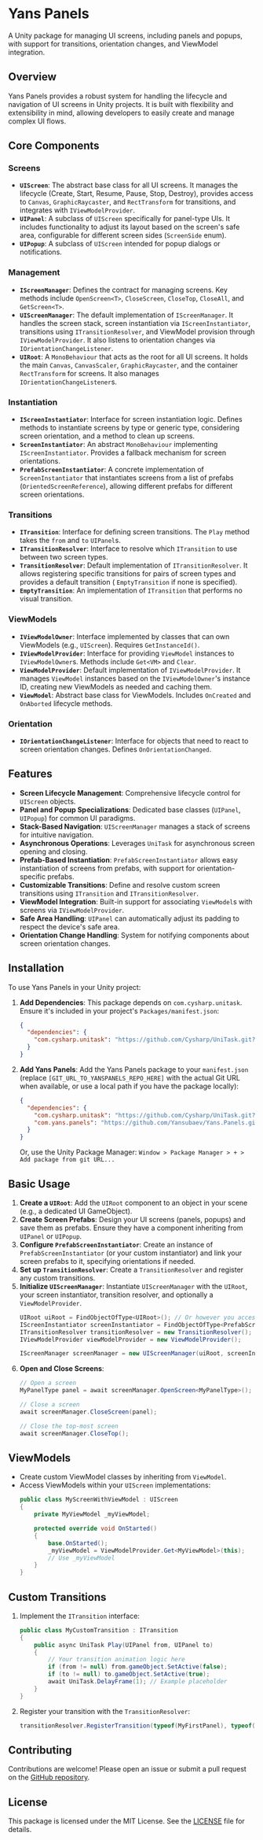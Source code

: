# Yans Panels

A Unity package for managing UI screens, including panels and popups, with support for transitions, orientation changes, and ViewModel integration.

## Overview

Yans Panels provides a robust system for handling the lifecycle and navigation of UI screens in Unity projects. It is built with flexibility and extensibility in mind, allowing developers to easily create and manage complex UI flows.

## Core Components

### Screens
- **`UIScreen`**: The abstract base class for all UI screens. It manages the lifecycle (Create, Start, Resume, Pause, Stop, Destroy), provides access to `Canvas`, `GraphicRaycaster`, and `RectTransform` for transitions, and integrates with `IViewModelProvider`.
- **`UIPanel`**: A subclass of `UIScreen` specifically for panel-type UIs. It includes functionality to adjust its layout based on the screen's safe area, configurable for different screen sides (`ScreenSide` enum).
- **`UIPopup`**: A subclass of `UIScreen` intended for popup dialogs or notifications.

### Management
- **`IScreenManager`**: Defines the contract for managing screens. Key methods include `OpenScreen<T>`, `CloseScreen`, `CloseTop`, `CloseAll`, and `GetScreen<T>`.
- **`UIScreenManager`**: The default implementation of `IScreenManager`. It handles the screen stack, screen instantiation via `IScreenInstantiator`, transitions using `ITransitionResolver`, and ViewModel provision through `IViewModelProvider`. It also listens to orientation changes via `IOrientationChangeListener`.
- **`UIRoot`**: A `MonoBehaviour` that acts as the root for all UI screens. It holds the main `Canvas`, `CanvasScaler`, `GraphicRaycaster`, and the container `RectTransform` for screens. It also manages `IOrientationChangeListener`s.

### Instantiation
- **`IScreenInstantiator`**: Interface for screen instantiation logic. Defines methods to instantiate screens by type or generic type, considering screen orientation, and a method to clean up screens.
- **`ScreenInstantiator`**: An abstract `MonoBehaviour` implementing `IScreenInstantiator`. Provides a fallback mechanism for screen orientations.
- **`PrefabScreenInstantiator`**: A concrete implementation of `ScreenInstantiator` that instantiates screens from a list of prefabs (`OrientedScreenReference`), allowing different prefabs for different screen orientations.

### Transitions
- **`ITransition`**: Interface for defining screen transitions. The `Play` method takes the `from` and `to` `UIPanel`s.
- **`ITransitionResolver`**: Interface to resolve which `ITransition` to use between two screen types.
- **`TransitionResolver`**: Default implementation of `ITransitionResolver`. It allows registering specific transitions for pairs of screen types and provides a default transition ( `EmptyTransition` if none is specified).
- **`EmptyTransition`**: An implementation of `ITransition` that performs no visual transition.

### ViewModels
- **`IViewModelOwner`**: Interface implemented by classes that can own ViewModels (e.g., `UIScreen`). Requires `GetInstanceId()`.
- **`IViewModelProvider`**: Interface for providing `ViewModel` instances to `IViewModelOwner`s. Methods include `Get<VM>` and `Clear`.
- **`ViewModelProvider`**: Default implementation of `IViewModelProvider`. It manages `ViewModel` instances based on the `IViewModelOwner`'s instance ID, creating new ViewModels as needed and caching them.
- **`ViewModel`**: Abstract base class for ViewModels. Includes `OnCreated` and `OnAborted` lifecycle methods.

### Orientation
- **`IOrientationChangeListener`**: Interface for objects that need to react to screen orientation changes. Defines `OnOrientationChanged`.

## Features

- **Screen Lifecycle Management**: Comprehensive lifecycle control for `UIScreen` objects.
- **Panel and Popup Specializations**: Dedicated base classes (`UIPanel`, `UIPopup`) for common UI paradigms.
- **Stack-Based Navigation**: `UIScreenManager` manages a stack of screens for intuitive navigation.
- **Asynchronous Operations**: Leverages `UniTask` for asynchronous screen opening and closing.
- **Prefab-Based Instantiation**: `PrefabScreenInstantiator` allows easy instantiation of screens from prefabs, with support for orientation-specific prefabs.
- **Customizable Transitions**: Define and resolve custom screen transitions using `ITransition` and `ITransitionResolver`.
- **ViewModel Integration**: Built-in support for associating `ViewModel`s with screens via `IViewModelProvider`.
- **Safe Area Handling**: `UIPanel` can automatically adjust its padding to respect the device's safe area.
- **Orientation Change Handling**: System for notifying components about screen orientation changes.

## Installation

To use Yans Panels in your Unity project:

1.  **Add Dependencies**: This package depends on `com.cysharp.unitask`. Ensure it's included in your project's `Packages/manifest.json`:
    ```json
    {
      "dependencies": {
        "com.cysharp.unitask": "https://github.com/Cysharp/UniTask.git?path=src/UniTask/Assets/Plugins/UniTask",
      }
    }
    ```
2.  **Add Yans Panels**: Add the Yans Panels package to your `manifest.json` (replace `[GIT_URL_TO_YANSPANELS_REPO_HERE]` with the actual Git URL when available, or use a local path if you have the package locally):
    ```json
    {
      "dependencies": {
        "com.cysharp.unitask": "https://github.com/Cysharp/UniTask.git?path=src/UniTask/Assets/Plugins/UniTask",
        "com.yans.panels": "https://github.com/Yansubaev/Yans.Panels.git" 
      }
    }
    ```
    Or, use the Unity Package Manager: `Window > Package Manager > + > Add package from git URL...`

## Basic Usage

1.  **Create a `UIRoot`**: Add the `UIRoot` component to an object in your scene (e.g., a dedicated UI GameObject).
2.  **Create Screen Prefabs**: Design your UI screens (panels, popups) and save them as prefabs. Ensure they have a component inheriting from `UIPanel` or `UIPopup`.
3.  **Configure `PrefabScreenInstantiator`**: Create an instance of `PrefabScreenInstantiator` (or your custom instantiator) and link your screen prefabs to it, specifying orientations if needed.
4.  **Set up `TransitionResolver`**: Create a `TransitionResolver` and register any custom transitions.
5.  **Initialize `UIScreenManager`**: Instantiate `UIScreenManager` with the `UIRoot`, your screen instantiator, transition resolver, and optionally a `ViewModelProvider`.
    ```csharp
    UIRoot uiRoot = FindObjectOfType<UIRoot>(); // Or however you access your UIRoot
    IScreenInstantiator screenInstantiator = FindObjectOfType<PrefabScreenInstantiator>(); // Configure with your prefabs
    ITransitionResolver transitionResolver = new TransitionResolver();
    IViewModelProvider viewModelProvider = new ViewModelProvider();

    IScreenManager screenManager = new UIScreenManager(uiRoot, screenInstantiator, transitionResolver, viewModelProvider);
    ```
6.  **Open and Close Screens**:
    ```csharp
    // Open a screen
    MyPanelType panel = await screenManager.OpenScreen<MyPanelType>();

    // Close a screen
    await screenManager.CloseScreen(panel);

    // Close the top-most screen
    await screenManager.CloseTop();
    ```

## ViewModels

- Create custom ViewModel classes by inheriting from `ViewModel`.
- Access ViewModels within your `UIScreen` implementations:
  ```csharp
  public class MyScreenWithViewModel : UIScreen
  {
      private MyViewModel _myViewModel;

      protected override void OnStarted()
      {
          base.OnStarted();
          _myViewModel = ViewModelProvider.Get<MyViewModel>(this);
          // Use _myViewModel
      }
  }
  ```

## Custom Transitions

1.  Implement the `ITransition` interface:
    ```csharp
    public class MyCustomTransition : ITransition
    {
        public async UniTask Play(UIPanel from, UIPanel to)
        {
            // Your transition animation logic here
            if (from != null) from.gameObject.SetActive(false);
            if (to != null) to.gameObject.SetActive(true);
            await UniTask.DelayFrame(1); // Example placeholder
        }
    }
    ```
2.  Register your transition with the `TransitionResolver`:
    ```csharp
    transitionResolver.RegisterTransition(typeof(MyFirstPanel), typeof(MySecondPanel), new MyCustomTransition());
    ```

## Contributing

Contributions are welcome! Please open an issue or submit a pull request on the [GitHub repository](https://github.com/Yansubaev/YansPanels).

## License

This package is licensed under the MIT License. See the [LICENSE](Runtime/LICENSE) file for details.
